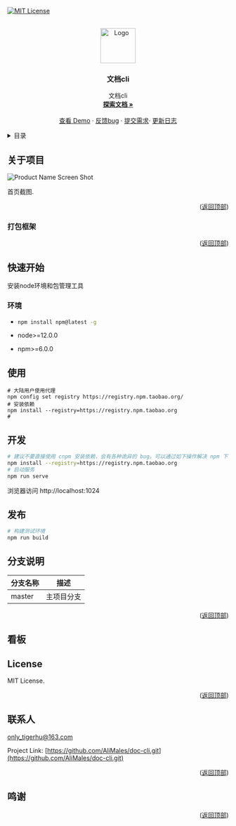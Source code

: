

<div id="top"></div>

[![MIT License][license-shield]][license-url]

<!-- PROJECT LOGO -->
<br />

<div align="center">
  <a href="https://github.com/AliMales/doc-cli.git">
    <img src="public/favicon.png" alt="Logo" width="80" height="80">
  </a>


  <h3 align="center"> 文档cli</h3>

  <p align="center">
     文档cli
    <br />
    <a href="https://github.com/AliMales/doc-cli.git"><strong>探索文档 »</strong></a>
    <br />
    <br />
    <a href="https://github.com/AliMales/doc-cli.git">查看 Demo</a>
    ·
    <a href="https://github.com/AliMales/doc-cli.git/issues">反馈bug</a>
    ·
    <a href="https://github.com/AliMales/doc-cli.git/issues">提交需求</a>·
    <a href="./CHANGELOG.md">更新日志</a>
  </p>


</div>



<!-- TABLE OF CONTENTS -->

<details>
  <summary>目录</summary>
  <ol>
    <li>
      <a href="#about-the-project">关于项目</a>
      <ul>
        <li><a href="#built-with">打包框架</a></li>
      </ul>
    </li>
    <li>
      <a href="#getting-started">快速开始</a>
      <ul>
        <li><a href="#prerequisites">环境</a></li>
        <li><a href="#installation">安装</a></li>
      </ul>
    </li>
    <li><a href="#usage">使用</a></li>
    <li><a href="#roadmap">看板</a></li>
    <li><a href="#contributing">贡献</a></li>
    <li><a href="#license">证书</a></li>
    <li><a href="#contact">联系人</a></li>
    <li><a href="#acknowledgments">鸣谢</a></li>
  </ol>
</details>




<!-- ABOUT THE PROJECT -->

## 关于项目




![Product Name Screen Shot][product-screenshot]

首页截图.

<p align="right">(<a href="#top">返回顶部</a>)</p>



### 打包框架


<p align="right">(<a href="#top">返回顶部</a>)</p>



<!-- GETTING STARTED -->

## 快速开始

安装node环境和包管理工具

### 环境

* ```sh
  npm install npm@latest -g
  ```

* node>=12.0.0

* npm>=6.0.0

<!-- USAGE EXAMPLES -->

## 使用

```shell
# 大陆用户使用代理
npm config set registry https://registry.npm.taobao.org/
# 安装依赖
npm install --registry=https://registry.npm.taobao.org
# 

```

## 开发

```bash
# 建议不要直接使用 cnpm 安装依赖，会有各种诡异的 bug。可以通过如下操作解决 npm 下载速度慢的问题
npm install --registry=https://registry.npm.taobao.org
# 启动服务
npm run serve

```

浏览器访问 http://localhost:1024

## 发布

```bash
# 构建测试环境
npm run build
```

## 分支说明

| 分支名称 | 描述       |
| -------- | ---------- |
| master   | 主项目分支 |

<p align="right">(<a href="#top">返回顶部</a>)</p>



<!-- ROADMAP -->

## 看板



<!-- LICENSE -->

## License

 MIT License.

<p align="right">(<a href="#top">返回顶部</a>)</p>



<!-- CONTACT -->

## 联系人

only_tigerhu@163.com

Project Link: [https://github.com/AliMales/doc-cli.git](https://github.com/AliMales/doc-cli.git)

<p align="right">(<a href="#top">返回顶部</a>)</p>



<!-- ACKNOWLEDGMENTS -->

## 鸣谢


<p align="right">(<a href="#top">返回顶部</a>)</p>



<!-- MARKDOWN LINKS & IMAGES -->
<!-- https://www.markdownguide.org/basic-syntax/#reference-style-links -->

[license-shield]: https://img.shields.io/github/license/othneildrew/Best-README-Template.svg?style=for-the-badge
[license-url]: https://github.com/AliMales/doc-cli.git/blob/master/README.md
[product-screenshot]: ./src/assets/images/banner.png
